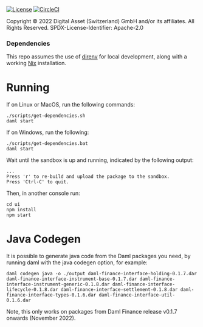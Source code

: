 [![License](https://img.shields.io/badge/License-Apache%202.0-blue.svg)](https://github.com/digital-asset/daml/blob/main/LICENSE)
[![CircleCI](https://dl.circleci.com/status-badge/img/gh/digital-asset/daml-finance-app/tree/main.svg?style=svg)](https://dl.circleci.com/status-badge/redirect/gh/digital-asset/daml-finance-app/tree/main)

Copyright © 2022 Digital Asset (Switzerland) GmbH and/or its affiliates. All Rights Reserved. SPDX-License-Identifier: Apache-2.0

### Dependencies

This repo assumes the use of [direnv] for local development, along with a
working [Nix] installation.

[direnv]: https://github.com/direnv/direnv
[Nix]: https://nixos.org/download.html

# Running

If on Linux or MacOS, run the following commands:
```
./scripts/get-dependencies.sh
daml start
```
If on Windows, run the following:
```
./scripts/get-dependencies.bat
daml start
```

Wait until the sandbox is up and running, indicated by the following output:
```
...
Press 'r' to re-build and upload the package to the sandbox.
Press 'Ctrl-C' to quit.
```

Then, in another console run:
```
cd ui
npm install
npm start
```

# Java Codegen

It is possible to generate java code from the Daml packages you need, by running
daml with the java codegen option, for example:

```
daml codegen java -o ./output daml-finance-interface-holding-0.1.7.dar daml-finance-interface-instrument-base-0.1.7.dar daml-finance-interface-instrument-generic-0.1.8.dar daml-finance-interface-lifecycle-0.1.8.dar daml-finance-interface-settlement-0.1.8.dar daml-finance-interface-types-0.1.6.dar daml-finance-interface-util-0.1.6.dar
```

Note, this only works on packages from Daml Finance release v0.1.7 onwards (November 2022).
